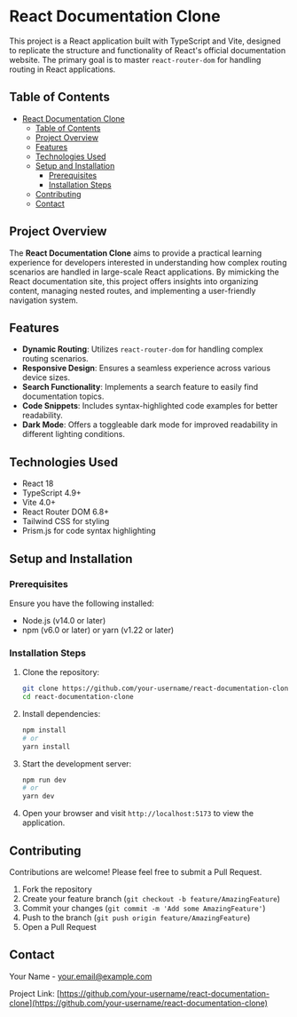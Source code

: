 # React Documentation Clone

This project is a React application built with TypeScript and Vite, designed to replicate the structure and functionality of React's official documentation website. The primary goal is to master `react-router-dom` for handling routing in React applications.

## Table of Contents

- [React Documentation Clone](#react-documentation-clone)
	- [Table of Contents](#table-of-contents)
	- [Project Overview](#project-overview)
	- [Features](#features)
	- [Technologies Used](#technologies-used)
	- [Setup and Installation](#setup-and-installation)
		- [Prerequisites](#prerequisites)
		- [Installation Steps](#installation-steps)
	- [Contributing](#contributing)
	- [Contact](#contact)

## Project Overview

The **React Documentation Clone** aims to provide a practical learning experience for developers interested in understanding how complex routing scenarios are handled in large-scale React applications. By mimicking the React documentation site, this project offers insights into organizing content, managing nested routes, and implementing a user-friendly navigation system.

## Features

- **Dynamic Routing**: Utilizes `react-router-dom` for handling complex routing scenarios.
- **Responsive Design**: Ensures a seamless experience across various device sizes.
- **Search Functionality**: Implements a search feature to easily find documentation topics.
- **Code Snippets**: Includes syntax-highlighted code examples for better readability.
- **Dark Mode**: Offers a toggleable dark mode for improved readability in different lighting conditions.

## Technologies Used

- React 18
- TypeScript 4.9+
- Vite 4.0+
- React Router DOM 6.8+
- Tailwind CSS for styling
- Prism.js for code syntax highlighting

## Setup and Installation

### Prerequisites

Ensure you have the following installed:

- Node.js (v14.0 or later)
- npm (v6.0 or later) or yarn (v1.22 or later)

### Installation Steps

1. Clone the repository:

   ```bash
   git clone https://github.com/your-username/react-documentation-clone.git
   cd react-documentation-clone
   ```

2. Install dependencies:

   ```bash
   npm install
   # or
   yarn install
   ```

3. Start the development server:

   ```bash
   npm run dev
   # or
   yarn dev
   ```

4. Open your browser and visit `http://localhost:5173` to view the application.

## Contributing

Contributions are welcome! Please feel free to submit a Pull Request.

1. Fork the repository
2. Create your feature branch (`git checkout -b feature/AmazingFeature`)
3. Commit your changes (`git commit -m 'Add some AmazingFeature'`)
4. Push to the branch (`git push origin feature/AmazingFeature`)
5. Open a Pull Request

## Contact

Your Name - your.email@example.com

Project Link: [https://github.com/your-username/react-documentation-clone](https://github.com/your-username/react-documentation-clone)
